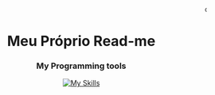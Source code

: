 <!DOCTYPE html>
<html lang="pt-br">
<head>
    <meta charset="UTF-8">
    <meta name="viewport" content="width=device-width, initial-scale=1.0">
   
    
</head>
<body>
    <marquee>oi</marquee>
    <h1 align="center" color="lightblue">Meu Próprio Read-me</h1>
    
<div align="center">
  <h3>My Programming tools</h3>

  [![My Skills](https://skillicons.dev/icons?i=html,css,js,postman,github,vscode)](https://skillicons.dev)
</div>
</body>
</html>

